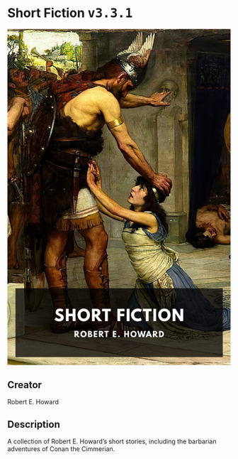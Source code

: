 
# Short Fiction <kbd>v3.3.1</kbd>

<center>
  <img src="./cover-1024.jpg"/>
</center>

## Creator
Robert E. Howard

## Description
A collection of Robert E. Howard’s short stories, including the barbarian adventures of Conan the Cimmerian.
